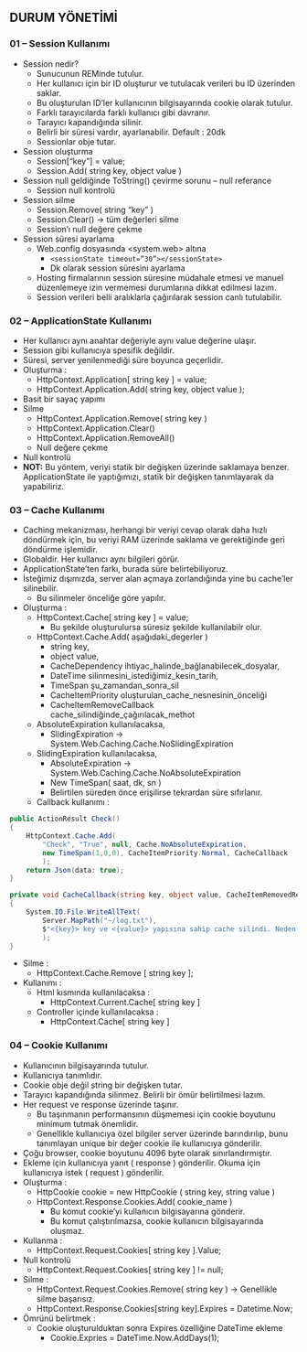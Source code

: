 ## DURUM YÖNETİMİ

### 01 – Session Kullanımı

- Session nedir?
    - Sunucunun REMinde tutulur.
    - Her kullanıcı için bir ID oluşturur ve tutulacak verileri bu ID üzerinden saklar.
    - Bu oluşturulan ID’ler kullanıcının bilgisayarında cookie olarak tutulur.
    - Farklı tarayıcılarda farklı kullanıcı gibi davranır.
    - Tarayıcı kapandığında silinir.
    - Belirli bir süresi vardır, ayarlanabilir. Default : 20dk
    - Sessionlar obje tutar.
- Session oluşturma
    - Session[“key”] = value;
    - Session.Add( string key, object value )
- Session null geldiğinde ToString() çevirme sorunu – null referance
    - Session null kontrolü
- Session silme
    - Session.Remove( string “key” )
    - Session.Clear() -> tüm değerleri silme
    - Session’ı null değere çekme
- Session süresi ayarlama
    - Web.config dosyasında <system.web> altına
        - `<sessionState timeout=”30”></sessionState>`
        - Dk olarak session süresini ayarlama
    - Hosting firmalarının session süresine müdahale etmesi ve manuel düzenlemeye izin vermemesi durumlarına dikkat edilmesi lazım.
    - Session verileri belli aralıklarla çağırılarak session canlı tutulabilir.

### 02 – ApplicationState Kullanımı

- Her kullanıcı aynı anahtar değeriyle aynı value değerine ulaşır.
- Session gibi kullanıcıya spesifik değildir.
- Süresi, server yenilenmediği süre boyunca geçerlidir.
- Oluşturma : 
    - HttpContext.Application[ string key ] = value;
    - HttpContext.Application.Add( string key, object value );
- Basit bir sayaç yapımı
- Silme
    - HttpContext.Application.Remove( string key )
    - HttpContext.Application.Clear()
    - HttpContext.Application.RemoveAll()
    - Null değere çekme
- Null kontrolü
- **NOT:** Bu yöntem, veriyi statik bir değişken üzerinde saklamaya benzer. ApplicationState ile yaptığımızı, statik bir değişken tanımlayarak da yapabiliriz.

### 03 – Cache Kullanımı

- Caching mekanizması, herhangi bir veriyi cevap olarak daha hızlı döndürmek için, bu veriyi RAM üzerinde saklama ve gerektiğinde geri döndürme işlemidir.
- Globaldir. Her kullanıcı aynı bilgileri görür.
- ApplicationState’ten farkı, burada süre belirtebiliyoruz.
- İsteğimiz dışımızda, server alan açmaya zorlandığında yine bu cache’ler silinebilir.
    - Bu silinmeler önceliğe göre yapılır.
- Oluşturma : 
    - HttpContext.Cache[ string key ] = value;
        - Bu şekilde oluşturulursa süresiz şekilde kullanılabilr olur.
    - HttpContext.Cache.Add( aşağıdaki_degerler )
        - string key, 
        - object value, 
        - CacheDependency ihtiyac_halinde_bağlanabilecek_dosyalar, 
        - DateTime silinmesini_istediğimiz_kesin_tarih, 
        - TimeSpan şu_zamandan_sonra_sil
        - CacheItemPriority oluşturulan_cache_nesnesinin_önceliği
        - CacheItemRemoveCallback cache_silindiğinde_çağırılacak_methot
    - AbsoluteExpiration kullanılacaksa,
        - SlidingExpiration -> System.Web.Caching.Cache.NoSlidingExpiration
    - SlidingExpiration kullanılacaksa,
        - AbsoluteExpiration -> System.Web.Caching.Cache.NoAbsoluteExpiration
        - New TimeSpan( saat, dk, sn )
        - Belirtilen süreden önce erişilirse tekrardan süre sıfırlanır.
    - Callback kullanımı : 

```cs
public ActionResult Check()
{
    HttpContext.Cache.Add(
        "Check", "True", null, Cache.NoAbsoluteExpiration,
        new TimeSpan(1,0,0), CacheItemPriority.Normal, CacheCallback
        );
    return Json(data: true);
}

private void CacheCallback(string key, object value, CacheItemRemovedReason reason)
{
    System.IO.File.WriteAllText(
        Server.MapPath("~/log.txt"),
        $"<{key}> key ve <{value}> yapısına sahip cache silindi. Neden: {reason}"
        );
}
```

- Silme : 
    - HttpContext.Cache.Remove [ string key ];
- Kullanımı : 
    - Html kısmında kullanılacaksa : 
        - HttpContext.Current.Cache[ string key ]
    - Controller içinde kullanılacaksa : 
        - HttpContext.Cache[ string key ] 

### 04 – Cookie Kullanımı

- Kullanıcının bilgisayarında tutulur.
- Kullanıcıya tanımlıdır.
- Cookie obje değil string bir değişken tutar. 
- Tarayıcı kapandığında silinmez. Belirli bir ömür belirtilmesi lazım.
- Her request ve response üzerinde taşınır.
    - Bu taşınmanın performansının düşmemesi için cookie boyutunu minimum tutmak önemlidir.
    - Genellikle kullanıcıya özel bilgiler server üzerinde barındırılıp, bunu tanımlayan unique bir değer cookie ile kullanıcıya gönderilir.
- Çoğu browser, cookie boyutunu 4096 byte olarak sınırlandırmıştır.
- Ekleme için kullanıcıya yanıt ( response ) gönderilir. Okuma için kullanıcıya istek ( request ) gönderilir.
- Oluşturma : 
    - HttpCookie cookie = new HttpCookie ( string key, string value )
    - HttpContext.Response.Cookies.Add( cookie_name )
        - Bu komut cookie’yi kullanıcın bilgisayarına gönderir.
        - Bu komut çalıştırılmazsa, cookie kullanıcın bilgisayarında oluşmaz.
- Kullanma : 
    - HttpContext.Request.Cookies[ string key ].Value;
- Null kontrolü
    - HttpContext.Request.Cookies[ string key ] != null; 
- Silme :
    - HttpContext.Request.Cookies.Remove( string key ) -> Genellikle silme başarısız.
    - HttpContext.Response.Cookies[string key].Expires = Datetime.Now;
- Ömrünü belirtmek :
    - Cookie oluşturulduktan sonra Expires özelliğine DateTime ekleme
        - Cookie.Expries = DateTime.Now.AddDays(1);
